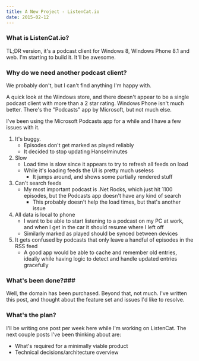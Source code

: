 ```yaml
---
title: A New Project - ListenCat.io
date: 2015-02-12
---
```

### What is ListenCat.io? ###
TL;DR version, it's a podcast client for Windows 8, Windows Phone 8.1 and web. I'm starting to build it. It'll be awesome.

### Why do we need another podcast client? ###
We probably don't, but I can't find anything I'm happy with. 

A quick look at the Windows store, and there doesn't appear to be a single podcast client with more than a 2 star rating. Windows Phone isn't much better. There's the "Podcasts" app by Microsoft, but not much else. 

I've been using the Microsoft Podcasts app for a while and I have a few issues with it.

1. It's buggy.
	- Episodes don't get marked as played reliably
	- It decided to stop updating Hanselminutes
2. Slow
	- Load time is slow since it appears to try to refresh all feeds on load
	- While it's loading feeds the UI is pretty much useless
		- It jumps around, and shows some partially rendered stuff
3. Can't search feeds
	- My most important podcast is .Net Rocks, which just hit 1100 episodes, but the Podcasts app doesn't have any kind of search
		- This probably doesn't help the load times, but that's another issue
4. All data is local to phone
	- I want to be able to start listening to a podcast on my PC at work, and when I get in the car it should resume where I left off
	- Similarly marked as played should be synced between devices
5. It gets confused by podcasts that only leave a handful of episodes in the RSS feed
	- A good app would be able to cache and remember old entries, ideally while having logic to detect and handle updated entries gracefully

### What's been done?###
Well, the domain has been purchased. Beyond that, not much. I've written this post, and thought about the feature set and issues I'd like to resolve.

### What's the plan? ###
I'll be writing one post per week here while I'm working on ListenCat. The next couple posts I've been thinking about are:

- What's required for a minimally viable product
- Technical decisions/architecture overview
